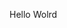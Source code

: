 Hello Wolrd
























































































































































































































































































































































































































































































































































































































































































































































































































































































































































































































































